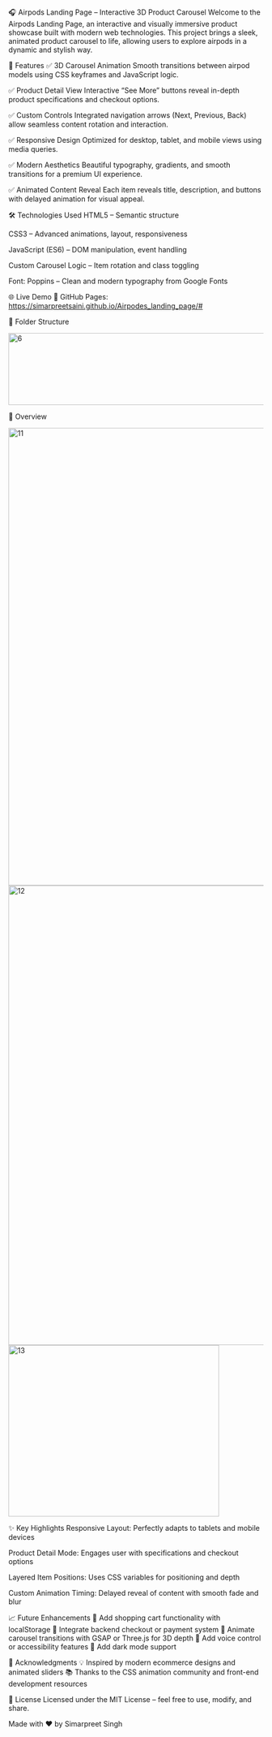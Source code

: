 🎧 Airpods Landing Page – Interactive 3D Product Carousel
Welcome to the Airpods Landing Page, an interactive and visually immersive product showcase built with modern web technologies. This project brings a sleek, animated product carousel to life, allowing users to explore airpods in a dynamic and stylish way.

🚀 Features
✅ 3D Carousel Animation
Smooth transitions between airpod models using CSS keyframes and JavaScript logic.

✅ Product Detail View
Interactive “See More” buttons reveal in-depth product specifications and checkout options.

✅ Custom Controls
Integrated navigation arrows (Next, Previous, Back) allow seamless content rotation and interaction.

✅ Responsive Design
Optimized for desktop, tablet, and mobile views using media queries.

✅ Modern Aesthetics
Beautiful typography, gradients, and smooth transitions for a premium UI experience.

✅ Animated Content Reveal
Each item reveals title, description, and buttons with delayed animation for visual appeal.

🛠️ Technologies Used
HTML5 – Semantic structure

CSS3 – Advanced animations, layout, responsiveness

JavaScript (ES6) – DOM manipulation, event handling

Custom Carousel Logic – Item rotation and class toggling

Font: Poppins – Clean and modern typography from Google Fonts

🌐 Live Demo
🔗 GitHub Pages: https://simarpreetsaini.github.io/Airpodes_landing_page/#

📁 Folder Structure

<img width="901" height="142" alt="6" src="https://github.com/user-attachments/assets/37e8330a-ce7c-4c55-b48a-b71998e3f5d8" />



📸 Overview


<img width="1881" height="902" alt="11" src="https://github.com/user-attachments/assets/3c22ddea-cd82-4a23-a9e5-67fa2ca083c4" />

<img width="1882" height="906" alt="12" src="https://github.com/user-attachments/assets/183f3be0-fcbc-41fe-8a1c-5aaec42f84f2" />

<img width="416" height="338" alt="13" src="https://github.com/user-attachments/assets/8261557a-b7fa-45bf-9673-e444b1291488" />



✨ Key Highlights
Responsive Layout: Perfectly adapts to tablets and mobile devices

Product Detail Mode: Engages user with specifications and checkout options

Layered Item Positions: Uses CSS variables for positioning and depth

Custom Animation Timing: Delayed reveal of content with smooth fade and blur

📈 Future Enhancements
🔧 Add shopping cart functionality with localStorage
🔧 Integrate backend checkout or payment system
🔧 Animate carousel transitions with GSAP or Three.js for 3D depth
🔧 Add voice control or accessibility features
🔧 Add dark mode support

🙌 Acknowledgments
💡 Inspired by modern ecommerce designs and animated sliders
📚 Thanks to the CSS animation community and front-end development resources

📜 License
Licensed under the MIT License – feel free to use, modify, and share.

Made with ❤️ by Simarpreet Singh
